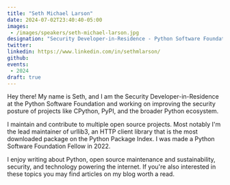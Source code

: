 ```yaml
---
title: "Seth Michael Larson"
date: 2024-07-02T23:40:40-05:00
images: 
 - /images/speakers/seth-michael-larson.jpg
designation: "Security Developer-in-Residence - Python Software Foundation"
twitter: 
linkedin: https://www.linkedin.com/in/sethmlarson/
github: 
events:
 - 2024
draft: true
---
```



Hey there! My name is Seth, and I am the Security Developer-in-Residence at the Python Software Foundation and working on improving the security posture of projects like CPython, PyPI, and the broader Python ecosystem.

I maintain and contribute to multiple open source projects. Most notably I'm the lead maintainer of urllib3, an HTTP client library that is the most downloaded package on the Python Package Index. I was made a Python Software Foundation Fellow in 2022.

I enjoy writing about Python, open source maintenance and sustainability, security, and technology powering the internet. If you're also interested in these topics you may find articles on my blog worth a read.
